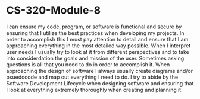 # CS-320-Module-8

I can ensure my code, program, or software is functional and secure by ensuring that I utilize the best practices when developing my projects.
In order to accomplish this I must pay attention to detail and ensure that I am approaching everything in the most detailed way possible. When
I interpret user needs I usually try to look at it from different perspectives and to take into considerdation the goals and mission of the user.
Sometimes asking questions is all that you need to do in order to accomplish it. When approaching the design of software I always usually create diagrams and/or psuedocode and map out everything I need to do. I try to abide by the Software Development Lifecycle when designing software and ensuring that I look at everything extremely thoroughly when creating and planning it.
